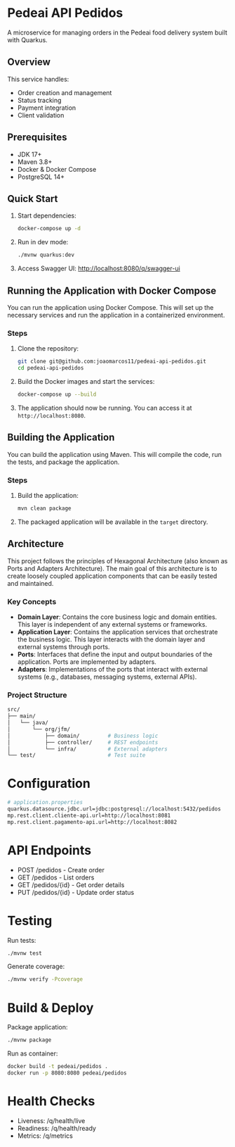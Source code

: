 # Pedeai API Pedidos

A microservice for managing orders in the Pedeai food delivery system built with Quarkus.

## Overview

This service handles:
- Order creation and management
- Status tracking
- Payment integration
- Client validation

## Prerequisites

- JDK 17+
- Maven 3.8+
- Docker & Docker Compose
- PostgreSQL 14+

## Quick Start

1. Start dependencies:
    ```sh
    docker-compose up -d
    ```

2. Run in dev mode:
    ```sh
    ./mvnw quarkus:dev
    ```

3. Access Swagger UI: [http://localhost:8080/q/swagger-ui](http://localhost:8080/q/swagger-ui)

## Running the Application with Docker Compose

You can run the application using Docker Compose. This will set up the necessary services and run the application in a containerized environment.

### Steps

1. Clone the repository:
    ```sh
    git clone git@github.com:joaomarcos11/pedeai-api-pedidos.git
    cd pedeai-api-pedidos
    ```

2. Build the Docker images and start the services:
    ```sh
    docker-compose up --build
    ```

3. The application should now be running. You can access it at `http://localhost:8080`.

## Building the Application

You can build the application using Maven. This will compile the code, run the tests, and package the application.

### Steps

1. Build the application:
    ```sh
    mvn clean package
    ```

2. The packaged application will be available in the `target` directory.

## Architecture

This project follows the principles of Hexagonal Architecture (also known as Ports and Adapters Architecture). The main goal of this architecture is to create loosely coupled application components that can be easily tested and maintained.

### Key Concepts

- **Domain Layer**: Contains the core business logic and domain entities. This layer is independent of any external systems or frameworks.
- **Application Layer**: Contains the application services that orchestrate the business logic. This layer interacts with the domain layer and external systems through ports.
- **Ports**: Interfaces that define the input and output boundaries of the application. Ports are implemented by adapters.
- **Adapters**: Implementations of the ports that interact with external systems (e.g., databases, messaging systems, external APIs).

### Project Structure
```sh
src/
├── main/
│   └── java/
│       └── org/jfm/
│           ├── domain/         # Business logic
│           ├── controller/     # REST endpoints
│           └── infra/          # External adapters
└── test/                       # Test suite
```

# Configuration

```sh
# application.properties
quarkus.datasource.jdbc.url=jdbc:postgresql://localhost:5432/pedidos
mp.rest.client.cliente-api.url=http://localhost:8081
mp.rest.client.pagamento-api.url=http://localhost:8082
```

# API Endpoints

- POST /pedidos - Create order
- GET /pedidos - List orders
- GET /pedidos/{id} - Get order details
- PUT /pedidos/{id} - Update order status

# Testing
Run tests:
```sh
./mvnw test
```

Generate coverage:
```sh
./mvnw verify -Pcoverage
```

# Build & Deploy
Package application:
```sh
./mvnw package
```
Run as container:
```sh
docker build -t pedeai/pedidos .
docker run -p 8080:8080 pedeai/pedidos
```
# Health Checks
- Liveness: /q/health/live
- Readiness: /q/health/ready
- Metrics: /q/metrics
